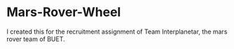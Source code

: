 # Mars-Rover-Wheel
I created this for the recruitment assignment of Team Interplanetar, the mars rover team of BUET. 
